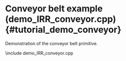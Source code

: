 Conveyor belt example (demo_IRR_conveyor.cpp)  {#tutorial_demo_conveyor}
==========================

Demonstration of the conveyor belt primitive.
 
\include demo_IRR_conveyor.cpp

